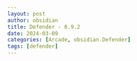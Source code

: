 ```yaml
---
layout: post
author: obsidian
title: Defender - 0.9.2
date: 2024-03-09
categories: [Arcade, obsidian.Defender]
tags: [defender]
---
```



